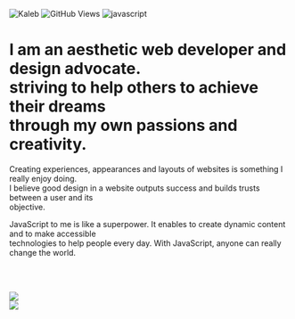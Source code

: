 ![Kaleb](https://res.cloudinary.com/dhclgoera/image/upload/v1631229456/git_banner_y9cjsv_iufia5.png)
![GitHub Views](https://komarev.com/ghpvc/?username=sorumeiji&color=253572)
![javascript](https://img.shields.io/badge/JavaScript-Fan-253572.svg?logo=javascript&logoWidth=20)
<br>

<h1>
I am an aesthetic web developer and design advocate.<br>
striving to help others to achieve their dreams<br>
through my own passions and creativity.<br>
</h1>

<p>
Creating experiences, appearances and layouts of websites is something I really enjoy doing.<br/>
I believe good design in a website outputs success and builds trusts between a user and its<br/>
objective.

JavaScript to me is like a superpower. It enables to create dynamic content and to make accessible<br/> 
technologies to help people every day. With JavaScript, anyone can really change the world.<br/>
</p>



<br><br>

<a href="https://github.com/anuraghazra/github-readme-stats">
  <img align="center" src="https://github-readme-stats.vercel.app/api?username=sorumeiji&theme=tokyonight" />
</a>
<br>
<a href="https://github.com/anuraghazra/github-readme-stats">
  <img align="center" src="https://github-readme-stats.vercel.app/api/top-langs/?username=sorumeiji&hide=asp,&theme=tokyonight&layout=compact" />
</a>

<!--
<a href="https://github.com/anuraghazra/github-readme-stats">
  <img align="center" src="https://github-readme-stats.vercel.app/api/pin/?username=anuraghazra&repo=github-readme-stats" />
</a>
<a href="https://github.com/anuraghazra/convoychat">
  <img align="center" src="https://github-readme-stats.vercel.app/api/pin/?username=anuraghazra&repo=convoychat" />
</a>
-->



